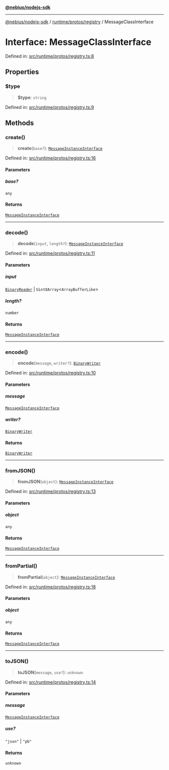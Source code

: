 [**@nebius/nodejs-sdk**](../../../../README.md)

***

[@nebius/nodejs-sdk](../../../../README.md) / [runtime/protos/registry](../README.md) / MessageClassInterface

# Interface: MessageClassInterface

Defined in: [src/runtime/protos/registry.ts:8](https://github.com/nebius/nodejs-sdk/blob/a37d220b2851e3bf0d396cb03828d544f584df45/src/runtime/protos/registry.ts#L8)

## Properties

### $type

> **$type**: `string`

Defined in: [src/runtime/protos/registry.ts:9](https://github.com/nebius/nodejs-sdk/blob/a37d220b2851e3bf0d396cb03828d544f584df45/src/runtime/protos/registry.ts#L9)

## Methods

### create()

> **create**(`base?`): [`MessageInstanceInterface`](MessageInstanceInterface.md)

Defined in: [src/runtime/protos/registry.ts:16](https://github.com/nebius/nodejs-sdk/blob/a37d220b2851e3bf0d396cb03828d544f584df45/src/runtime/protos/registry.ts#L16)

#### Parameters

##### base?

`any`

#### Returns

[`MessageInstanceInterface`](MessageInstanceInterface.md)

***

### decode()

> **decode**(`input`, `length?`): [`MessageInstanceInterface`](MessageInstanceInterface.md)

Defined in: [src/runtime/protos/registry.ts:11](https://github.com/nebius/nodejs-sdk/blob/a37d220b2851e3bf0d396cb03828d544f584df45/src/runtime/protos/registry.ts#L11)

#### Parameters

##### input

[`BinaryReader`](../../core/classes/BinaryReader.md) | `Uint8Array`\<`ArrayBufferLike`\>

##### length?

`number`

#### Returns

[`MessageInstanceInterface`](MessageInstanceInterface.md)

***

### encode()

> **encode**(`message`, `writer?`): [`BinaryWriter`](../../core/classes/BinaryWriter.md)

Defined in: [src/runtime/protos/registry.ts:10](https://github.com/nebius/nodejs-sdk/blob/a37d220b2851e3bf0d396cb03828d544f584df45/src/runtime/protos/registry.ts#L10)

#### Parameters

##### message

[`MessageInstanceInterface`](MessageInstanceInterface.md)

##### writer?

[`BinaryWriter`](../../core/classes/BinaryWriter.md)

#### Returns

[`BinaryWriter`](../../core/classes/BinaryWriter.md)

***

### fromJSON()

> **fromJSON**(`object`): [`MessageInstanceInterface`](MessageInstanceInterface.md)

Defined in: [src/runtime/protos/registry.ts:13](https://github.com/nebius/nodejs-sdk/blob/a37d220b2851e3bf0d396cb03828d544f584df45/src/runtime/protos/registry.ts#L13)

#### Parameters

##### object

`any`

#### Returns

[`MessageInstanceInterface`](MessageInstanceInterface.md)

***

### fromPartial()

> **fromPartial**(`object`): [`MessageInstanceInterface`](MessageInstanceInterface.md)

Defined in: [src/runtime/protos/registry.ts:18](https://github.com/nebius/nodejs-sdk/blob/a37d220b2851e3bf0d396cb03828d544f584df45/src/runtime/protos/registry.ts#L18)

#### Parameters

##### object

`any`

#### Returns

[`MessageInstanceInterface`](MessageInstanceInterface.md)

***

### toJSON()

> **toJSON**(`message`, `use?`): `unknown`

Defined in: [src/runtime/protos/registry.ts:14](https://github.com/nebius/nodejs-sdk/blob/a37d220b2851e3bf0d396cb03828d544f584df45/src/runtime/protos/registry.ts#L14)

#### Parameters

##### message

[`MessageInstanceInterface`](MessageInstanceInterface.md)

##### use?

`"json"` | `"pb"`

#### Returns

`unknown`
